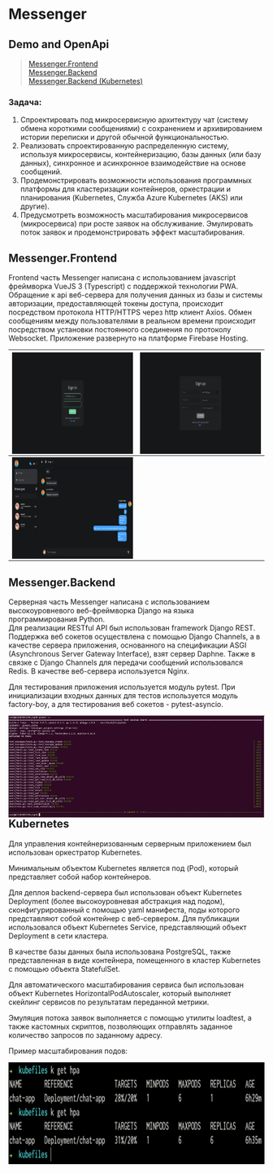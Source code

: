 # Messenger

## Demo and OpenApi
> <a href="https://hotfire-chat.web.app/">Messenger.Frontend</a> <br/>
> <a href="https://fakemessenger.herokuapp.com/swagger/">Messenger.Backend</a> <br/>
> <a href="https://chat-app.c-2181e3e.kyma.ondemand.com/swagger/">Messenger.Backend (Kubernetes)</a>

### Задача:
1. Спроектировать под микросервисную архитектуру чат (систему обмена короткими сообщениями) с сохранением и архивированием истории переписки и другой обычной функциональностью. 
2. Реализовать спроектированную распределенную систему, используя микросервисы, контейнеризацию, базы данных (или базу данных), синхронное и асинхронное взаимодействие на основе сообщений.
3. Продемонстрировать возможности использования программных платформы для кластеризации контейнеров, оркестрации и планирования (Kubernetes, Служба Azure Kubernetes (AKS) или другие).
4. Предусмотреть возможность масштабирования микросервисов (микросервиса) при росте заявок на обслуживание. Эмулировать поток заявок и продемонстрировать эффект масштабирования.

## Messenger.Frontend
Frontend часть Messenger написана с использованием javascript фреймворка VueJS 3 (Typescript) с поддержкой технологии PWA.
Обращение к api веб-сервера для получения данных из базы и системы авторизации, предоставляющей токены доступа, происходит посредством протокола HTTP/HTTPS через http клиент Axios. Обмен сообщениям между пользователями в реальном времени происходит посредством установки постоянного соединения по протоколу Websocket.
Приложение развернуто на платформе Firebase Hosting.

| <img align="left" src="Screenshots/2.jpg" height="200" /> | <img align="right" src="Screenshots/3.jpg" height="200" /> |
|:---------------------------------------------------------:|:----------------------------------------------------------:|
| <img align="left" src="Screenshots/1.jpg" height="200" /> |                                                            |



## Messenger.Backend
Серверная часть Messenger написана с использованием высокоуровневого веб-фреймворка Django на языка программирования Python. <br/> 
Для реализации RESTful API был использован framework Django REST. Поддержка веб сокетов осуществлена с помощью Django Channels, а в качестве сервера приложения, основанного на спецификации ASGI (Asynchronous Server Gateway Interface), взят сервер Daphne. Также в связке с Django Channels для передачи сообщений использовался Redis.
В качестве веб-сервера используется Nginx.

Для тестирования приложения используется модуль pytest. При инициализации входных данных для тестов используется модуль factory-boy, а для тестирования веб сокетов - pytest-asyncio.

<img align="left" src="Screenshots/4.jpg" height="200" />


## Kubernetes
Для управления контейнеризованным серверным приложением был использован оркестратор Kubernetes. 

Минимальным объектом Kubernetes является под (Pod), который представляет собой набор контейнеров.

Для деплоя backend-сервера был использован объект Kubernetes Deployment (более высокоуровневая абстракция над подом), сконфигурированный с помощью yaml манифеста, поды которого представляют собой контейнер с веб-сервером.
Для публикации использовался объект Kubernetes Service, представляющий объект Deployment в сети кластера.

В качестве базы данных была использована PostgreSQL, также представленная в виде контейнера, помещенного в кластер Kubernetes с помощью объекта StatefulSet.

Для автоматического масштабирования сервиса был использован объект Kubernetes HorizontalPodAutoscaler, который выполняет скейлинг сервисов по результатам переданной метрики.

Эмуляция потока заявок выполняется с помощью утилиты loadtest, а также кастомных скриптов, позволяющих отправлять заданное количество запросов по заданному адресу.

Пример масштабирования подов:

<img align="left" src="Screenshots/5.jpg" height="200" />

